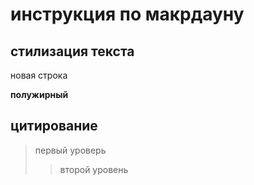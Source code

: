 # инструкция по макрдауну
## стилизация текста

новая строка

**полужирный**

## цитирование
> первый уроверь
>> второй уровень